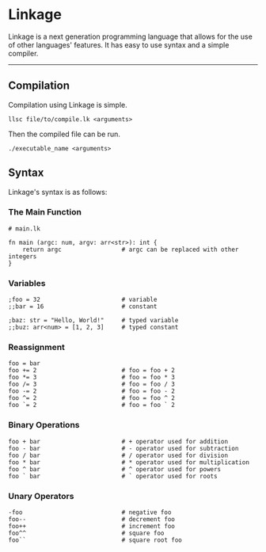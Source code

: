 # Linkage

Linkage is a next generation programming language that allows for the use of other languages' features.
It has easy to use syntax and a simple compiler.

---

## Compilation

Compilation using Linkage is simple.

```console
llsc file/to/compile.lk <arguments>
```

Then the compiled file can be run.

```console
./executable_name <arguments>
```

## Syntax

Linkage's syntax is as follows:

### The Main Function

```
# main.lk

fn main (argc: num, argv: arr<str>): int {
    return argc                 # argc can be replaced with other integers
}
```

### Variables

```
;foo = 32                       # variable
;;bar = 16                      # constant

;baz: str = "Hello, World!"     # typed variable
;;buz: arr<num> = [1, 2, 3]     # typed constant
```

### Reassignment

```
foo = bar
foo += 2                        # foo = foo + 2
foo *= 3                        # foo = foo * 3
foo /= 3                        # foo = foo / 3
foo -= 2                        # foo = foo - 2
foo ^= 2                        # foo = foo ^ 2
foo `= 2                        # foo = foo ` 2
```

### Binary Operations

```
foo + bar                       # + operator used for addition
foo - bar                       # - operator used for subtraction
foo / bar                       # / operator used for division
foo * bar                       # * operator used for multiplication
foo ^ bar                       # ^ operator used for powers
foo ` bar                       # ` operator used for roots
```

### Unary Operators

```
-foo                            # negative foo
foo--                           # decrement foo
foo++                           # increment foo
foo^^                           # square foo
foo``                           # square root foo
```
